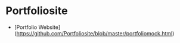 # Portfoliosite

- [Portfolio Website]
(https://github.com/Portfoliosite/blob/master/portfoliomock.html)